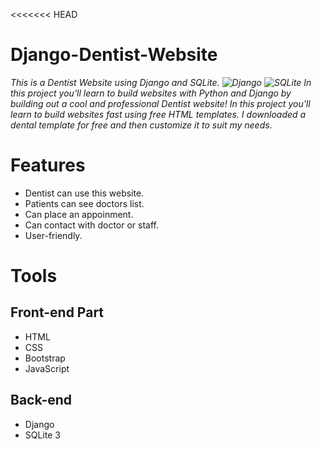 <<<<<<< HEAD
# Django-Dentist-Website
*This is a Dentist Website using Django and SQLite. ![Django](https://img.shields.io/badge/-Django-%23092E20?style=flat-square&logo=Django&logoColor=white) ![SQLite](https://img.shields.io/badge/-SQLite-%23003B57?style=flat-square&logo=SQLite) In this project you'll learn to build websites with Python and Django by building out a cool and professional Dentist website! In this project you'll learn to build websites fast using free HTML templates.  I downloaded a dental template for free and then customize it to suit my needs.*

# Features
* Dentist can use this website.
* Patients can see doctors list.
* Can place an appoinment.
* Can contact with doctor or staff.
* User-friendly.

# Tools

## Front-end Part
* HTML
* CSS
* Bootstrap
* JavaScript
## Back-end
* Django
* SQLite 3
